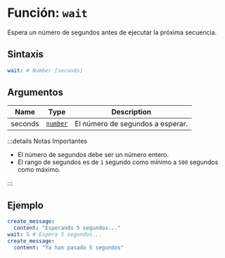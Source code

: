 # Función: `wait`

Espera un número de segundos antes de ejecutar la próxima secuencia.

## Sintaxis

```yml
wait: # Number [seconds]
```

## Argumentos

| Name    | Type               | Description                      |
| ------- | ------------------ | -------------------------------- |
| seconds | [`number`][Number] | El número de segundos a esperar. |

:::details Notas Importantes

- El número de segundos debe ser un número entero.
- El rango de segundos es de `1` segundo como mínimo a `500` segundos como máximo.

:::

## Ejemplo

```yml
create_message:
  content: "Esperando 5 segundos..."
wait: 5 # Espera 5 segundos...
create_message:
  content: "Ya han pasado 5 segundos"
```

[Number]: /es/learning/data-types#numeros-number
